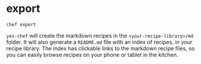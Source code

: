 # export

```shell
chef export
```

`yes-chef` will create the markdown recipes in the `<your-recipe-library>/md` folder. It will also generate a `README.md` file with an index of recipes, in your recipe library. The index has clickable links to the markdown recipe files, so you can easily browse recipes on your phone or tablet in the kitchen.